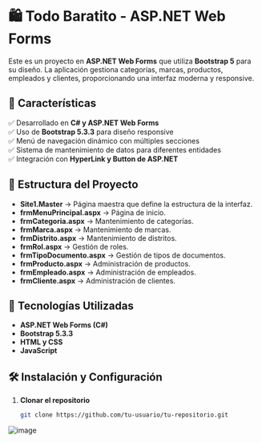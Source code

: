 # 🛍️ Todo Baratito - ASP.NET Web Forms

Este es un proyecto en **ASP.NET Web Forms** que utiliza **Bootstrap 5** para su diseño. La aplicación gestiona categorías, marcas, productos, empleados y clientes, proporcionando una interfaz moderna y responsive.

## 📌 Características  
✅ Desarrollado en **C# y ASP.NET Web Forms**  
✅ Uso de **Bootstrap 5.3.3** para diseño responsive  
✅ Menú de navegación dinámico con múltiples secciones  
✅ Sistema de mantenimiento de datos para diferentes entidades  
✅ Integración con **HyperLink y Button de ASP.NET**  

## 📁 Estructura del Proyecto  
- **Site1.Master** → Página maestra que define la estructura de la interfaz.  
- **frmMenuPrincipal.aspx** → Página de inicio.  
- **frmCategoria.aspx** → Mantenimiento de categorías.  
- **frmMarca.aspx** → Mantenimiento de marcas.  
- **frmDistrito.aspx** → Mantenimiento de distritos.  
- **frmRol.aspx** → Gestión de roles.  
- **frmTipoDocumento.aspx** → Gestión de tipos de documentos.  
- **frmProducto.aspx** → Administración de productos.  
- **frmEmpleado.aspx** → Administración de empleados.  
- **frmCliente.aspx** → Administración de clientes.  

## 🚀 Tecnologías Utilizadas  
- **ASP.NET Web Forms (C#)**  
- **Bootstrap 5.3.3**  
- **HTML y CSS**  
- **JavaScript**  

## 🛠️ Instalación y Configuración  
1. **Clonar el repositorio**  
   ```sh
   git clone https://github.com/tu-usuario/tu-repositorio.git
![image](https://github.com/user-attachments/assets/49251391-7011-4b25-99c0-26d2e7701de3)

